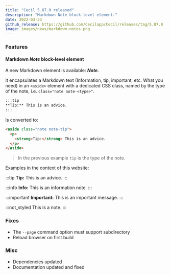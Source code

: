 ```yaml
---
title: "Cecil 5.87.0 released"
description: "Markdown Note block-level element."
date: 2022-03-23
github_release: https://github.com/Cecilapp/Cecil/releases/tag/5.87.0
image: images/news/markdown-notes.png
---
```

### Features

#### Markdown _Note_ block-level element

A new Markdown element is available: **_Note_**.

It encapsulates a Markdown text (Information, tip, important, etc. What you need) in an `<aside>` element with a dedicated CSS class, named by the type of the note, i.e. `class="note note-<type>"`.

```markdown
:::tip
**Tip:** This is an advice.
:::
```

Is converted to:

```html
<aside class="note note-tip">
  <p>
    <strong>Tip:</strong> This is an advice.
  </p>
</aside>
```

> In the previous example `tip` is the type of the note.

Examples in the context of this website:

:::tip
**Tip:** This is an advice.
:::

:::info
**Info:** This is an information note.
:::

:::important
**Important:** This is an important message.
:::

:::not_styled
This is a note.
:::

### Fixes

- The `--page` command option must support subdirectory
- Reload browser on first build

### Misc

- Dependencies updated
- Documentation updated and fixed
